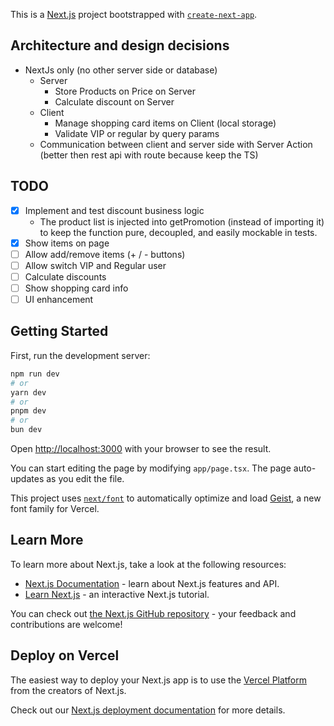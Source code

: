 This is a [Next.js](https://nextjs.org) project bootstrapped with [`create-next-app`](https://nextjs.org/docs/app/api-reference/cli/create-next-app).

## Architecture and design decisions

- NextJs only (no other server side or database)
  - Server
    - Store Products on Price on Server
    - Calculate discount on Server
  - Client
    - Manage shopping card items on Client (local storage)
    - Validate VIP or regular by query params
  - Communication between client and server side with Server Action (better then rest api with route because keep the TS)

## TODO

- [x] Implement and test discount business logic
  - The product list is injected into getPromotion (instead of importing it) to keep the function pure, decoupled, and easily mockable in tests.
- [x] Show items on page
- [ ] Allow add/remove items (+ / - buttons)
- [ ] Allow switch VIP and Regular user
- [ ] Calculate discounts
- [ ] Show shopping card info
- [ ] UI enhancement

## Getting Started

First, run the development server:

```bash
npm run dev
# or
yarn dev
# or
pnpm dev
# or
bun dev
```

Open [http://localhost:3000](http://localhost:3000) with your browser to see the result.

You can start editing the page by modifying `app/page.tsx`. The page auto-updates as you edit the file.

This project uses [`next/font`](https://nextjs.org/docs/app/building-your-application/optimizing/fonts) to automatically optimize and load [Geist](https://vercel.com/font), a new font family for Vercel.

## Learn More

To learn more about Next.js, take a look at the following resources:

- [Next.js Documentation](https://nextjs.org/docs) - learn about Next.js features and API.
- [Learn Next.js](https://nextjs.org/learn) - an interactive Next.js tutorial.

You can check out [the Next.js GitHub repository](https://github.com/vercel/next.js) - your feedback and contributions are welcome!

## Deploy on Vercel

The easiest way to deploy your Next.js app is to use the [Vercel Platform](https://vercel.com/new?utm_medium=default-template&filter=next.js&utm_source=create-next-app&utm_campaign=create-next-app-readme) from the creators of Next.js.

Check out our [Next.js deployment documentation](https://nextjs.org/docs/app/building-your-application/deploying) for more details.
